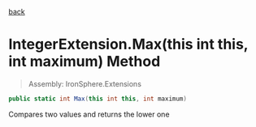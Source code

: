 ﻿

[back](/IronSphere.Extensions/types/IntegerExtension)

# IntegerExtension.Max(this int this, int maximum) Method

> Assembly: IronSphere.Extensions

```csharp
public static int Max(this int this, int maximum)
```

Compares two values and returns the lower one

 